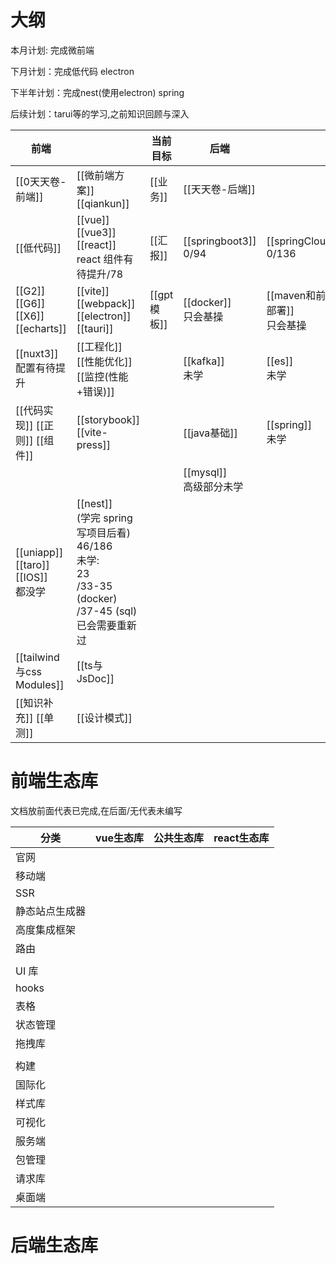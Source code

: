 # 大纲

本月计划: 完成微前端

下月计划：完成低代码 electron

下半年计划：完成nest(使用electron) spring

后续计划：tarui等的学习,之前知识回顾与深入



| 前端                                   |                                                                                                   | 当前目标      | 后端                        |                             |
| ------------------------------------ | ------------------------------------------------------------------------------------------------- | --------- | ------------------------- | --------------------------- |
| [[0天天卷-前端]]                          | [[微前端方案]] [[qiankun]]                                                                             | [[业务]]    | [[天天卷-后端]]                |                             |
| [[低代码]]                              | [[vue]] [[vue3]] [[react]] <br/>react 组件有待提升/78                                                   | [[汇报]]    | [[springboot3]] <br/>0/94 | [[springClound]] <br/>0/136 |
| [[G2]] [[G6]] [[X6]] [[echarts]]     | [[vite]] [[webpack]] [[electron]] [[tauri]]                                                       | [[gpt模板]] | [[docker]] <br/>只会基操      | [[maven和前端部署]] <br/>只会基操    |
| [[nuxt3]] <br>配置有待提升                 | [[工程化]] [[性能优化]] [[监控(性能+错误)]]                                                                    |           | [[kafka]] <br/>未学         | [[es]] <br/>未学              |
| [[代码实现]] [[正则]] [[组件]]<br>           | [[storybook]] [[vite-press]]                                                                      |           | [[java基础]]                | [[spring]]<br/>未学           |
|                                      |                                                                                                   |           | [[mysql]] <br/>高级部分未学     |                             |
| [[uniapp]] [[taro]] [[IOS]] <br/>都没学 | [[nest]] <br/>(学完 spring 写项目后看)<br>46/186<br>未学:<br>23<br>/33-35 (docker)<br>/37-45 (sql) 已会需要重新过 |           |                           |                             |
| [[tailwind与css Modules]]             | [[ts与JsDoc]]                                                                                      |           |                           |                             |
| [[知识补充]] [[单测]]                      | [[设计模式]]                                                                                          |           |                           |                             |





# 前端生态库

文档放前面代表已完成,在后面/无代表未编写

| 分类 | vue生态库 | 公共生态库 | react生态库 | 
| -- | -- | -- | -- |
| 官网 |   |   |   | 
| 移动端 |   |   |   | 
| SSR |   |   |   | 
| 静态站点生成器 |   |   |   | 
| 高度集成框架 |   |   |   | 
| 路由 |   |   |   | 
|   |   |   |   | 
| UI 库 |   |   |   | 
| hooks |   |   |   | 
| 表格 |  |   |   | 
| 状态管理 |   |   |   | 
| 拖拽库 |   |   |   | 
|   |   |   |   | 
| 构建 |   |   |   | 
| 国际化 |   |   |   | 
| 样式库 |   |   |   | 
| 可视化 |   |   |   | 
| 服务端 |   |   |   | 
| 包管理 |   |   |   | 
| 请求库 |   |   |   | 
| 桌面端 |   |   |   | 


# 后端生态库